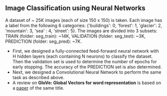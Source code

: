 ## Image Classification using Neural Networks
A dataset of ~ 25K images (each of size 150 x 150) is taken.
Each image has a label from the following 6 categories: {'buildings': 0, 'forest': 1, 'glacier': 2, 'mountain': 3, 'sea' : 4, 'street': 5}.
The images are divided into 3 subsets: TRAIN (folder: seg_train): ~14K, VALIDATION (folder: seg_test): ~3K, PREDICTION (folder: seg_pred): ~7K.
* First, we designed a fully-connected feed-forward neural network with H hidden layers (each containing N neurons) to classify the dataset. Then the validation set is used to determine the number of epochs for early stopping. The accuracy of the PREDICTION set is also determined.
* Next, we designed a Convolutional Neural Network to perform the same task as described above.
* A review on **GloVe: Global Vectors for word representation** is based on a [paper](http://dx.doi.org/10.3115/v1/D14-1162) of the same title.
